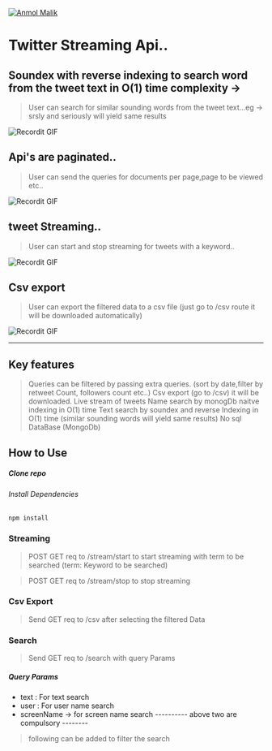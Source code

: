 <a href="http://anmolmalik.me"><img src="https://cfcdnpull-creativefreedoml.netdna-ssl.com/wp-content/uploads/2017/06/Twitter-featured.png?s=200" title="Anmol malik" alt="Anmol Malik"></a>

# Twitter Streaming Api..
## Soundex with reverse indexing to search word from the tweet text in O(1) time complexity -> 
> User can search for similar sounding words from the tweet text...eg -> srsly and seriously will yield same results

![Recordit GIF](http://g.recordit.co/Ftln25crlZ.gif)


## Api's are paginated..
> User can send the queries for documents per page,page to be viewed etc..

![Recordit GIF](http://g.recordit.co/5Ldm5cFkhw.gif)

## tweet Streaming..
> User can start and stop streaming for tweets with a keyword..

![Recordit GIF](http://g.recordit.co/aSujtEDzJq.gif)

## Csv export
> User can export the filtered data to a csv file (just go to /csv route it will be downloaded automatically)

![Recordit GIF](http://g.recordit.co/bdMu4fIlrO.gif)

---

## Key features
> Queries can be filtered by passing extra queries. (sort by date,filter by retweet Count, followers count etc..)
> Csv export (go to /csv) it will be downloaded.
> Live stream of tweets
> Name search by monogDb naitve indexing in O(1) time
> Text search by soundex and reverse Indexing in O(1) time (similar sounding words will yield same results)
> No sql DataBase (MongoDb)

## How to Use

##### Clone repo

###### Install Dependencies

```npm install```

### Streaming

> POST GET req to /stream/start to start streaming with term to be searched (term: Keyword to be searched)

> POST GET req to /stream/stop to stop streaming

### Csv Export

> Send GET req to /csv after selecting the filtered Data

### Search

> Send GET req to /search with query Params
##### Query Params
- text : For text search
- user : For user name search
- screenName -> for screen name search
---------- above two are compulsory --------
> following can be added to filter the search
